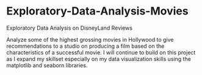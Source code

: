 # Exploratory-Data-Analysis-Movies
Exploratory Data Analysis on DisneyLand Reviews

Analyze some of the highest grossing movies in Hollywood to give recommendations to a studio on producing a film based on the characteristics of a successful movie.
I will continue to build on this project as I expand my skillset especially on my data visualization skills using the matplotlib and seaborn libraries.
